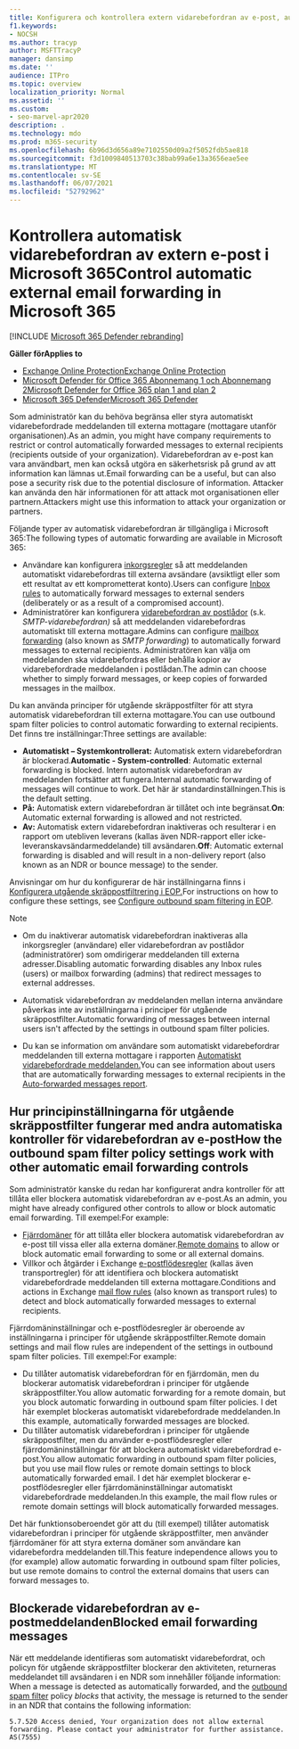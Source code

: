 ```yaml
---
title: Konfigurera och kontrollera extern vidarebefordran av e-post, automatisk vidarebefordran, 5.7.520 Åtkomst nekad, inaktivera extern vidarebefordran, Administratören har inaktiverat extern vidarebefordran, utgående princip för skydd mot skräppost
f1.keywords:
- NOCSH
ms.author: tracyp
author: MSFTTracyP
manager: dansimp
ms.date: ''
audience: ITPro
ms.topic: overview
localization_priority: Normal
ms.assetid: ''
ms.custom:
- seo-marvel-apr2020
description: .
ms.technology: mdo
ms.prod: m365-security
ms.openlocfilehash: 6b96d3d656a89e7102550d09a2f5052fdb5ae818
ms.sourcegitcommit: f3d1009840513703c38bab99a6e13a3656eae5ee
ms.translationtype: MT
ms.contentlocale: sv-SE
ms.lasthandoff: 06/07/2021
ms.locfileid: "52792962"
---
```

# <a name="control-automatic-external-email-forwarding-in-microsoft-365"></a><span data-ttu-id="b9603-103">Kontrollera automatisk vidarebefordran av extern e-post i Microsoft 365</span><span class="sxs-lookup"><span data-stu-id="b9603-103">Control automatic external email forwarding in Microsoft 365</span></span>

[!INCLUDE [Microsoft 365 Defender rebranding](../includes/microsoft-defender-for-office.md)]

<span data-ttu-id="b9603-104">**Gäller för**</span><span class="sxs-lookup"><span data-stu-id="b9603-104">**Applies to**</span></span>
- [<span data-ttu-id="b9603-105">Exchange Online Protection</span><span class="sxs-lookup"><span data-stu-id="b9603-105">Exchange Online Protection</span></span>](exchange-online-protection-overview.md)
- [<span data-ttu-id="b9603-106">Microsoft Defender för Office 365 Abonnemang 1 och Abonnemang 2</span><span class="sxs-lookup"><span data-stu-id="b9603-106">Microsoft Defender for Office 365 plan 1 and plan 2</span></span>](defender-for-office-365.md)
- [<span data-ttu-id="b9603-107">Microsoft 365 Defender</span><span class="sxs-lookup"><span data-stu-id="b9603-107">Microsoft 365 Defender</span></span>](../defender/microsoft-365-defender.md)

<span data-ttu-id="b9603-108">Som administratör kan du behöva begränsa eller styra automatiskt vidarebefordrade meddelanden till externa mottagare (mottagare utanför organisationen).</span><span class="sxs-lookup"><span data-stu-id="b9603-108">As an admin, you might have company requirements to restrict or control automatically forwarded messages to external recipients (recipients outside of your organization).</span></span> <span data-ttu-id="b9603-109">Vidarebefordran av e-post kan vara användbart, men kan också utgöra en säkerhetsrisk på grund av att information kan lämnas ut.</span><span class="sxs-lookup"><span data-stu-id="b9603-109">Email forwarding can be a useful, but can also pose a security risk due to the potential disclosure of information.</span></span> <span data-ttu-id="b9603-110">Attacker kan använda den här informationen för att attack mot organisationen eller partnern.</span><span class="sxs-lookup"><span data-stu-id="b9603-110">Attackers might use this information to attack your organization or partners.</span></span>

<span data-ttu-id="b9603-111">Följande typer av automatisk vidarebefordran är tillgängliga i Microsoft 365:</span><span class="sxs-lookup"><span data-stu-id="b9603-111">The following types of automatic forwarding are available in Microsoft 365:</span></span>

- <span data-ttu-id="b9603-112">Användare kan konfigurera [inkorgsregler](https://support.microsoft.com/office/c24f5dea-9465-4df4-ad17-a50704d66c59) så att meddelanden automatiskt vidarebefordras till externa avsändare (avsiktligt eller som ett resultat av ett komprometterat konto).</span><span class="sxs-lookup"><span data-stu-id="b9603-112">Users can configure [Inbox rules](https://support.microsoft.com/office/c24f5dea-9465-4df4-ad17-a50704d66c59) to automatically forward messages to external senders (deliberately or as a result of a compromised account).</span></span>
- <span data-ttu-id="b9603-113">Administratörer kan konfigurera [vidarebefordran av postlådor](/exchange/recipients-in-exchange-online/manage-user-mailboxes/configure-email-forwarding) (s.k. _SMTP-vidarebefordran)_ så att meddelanden vidarebefordras automatiskt till externa mottagare.</span><span class="sxs-lookup"><span data-stu-id="b9603-113">Admins can configure [mailbox forwarding](/exchange/recipients-in-exchange-online/manage-user-mailboxes/configure-email-forwarding) (also known as _SMTP forwarding_) to automatically forward messages to external recipients.</span></span> <span data-ttu-id="b9603-114">Administratören kan välja om meddelanden ska vidarebefordras eller behålla kopior av vidarebefordrade meddelanden i postlådan.</span><span class="sxs-lookup"><span data-stu-id="b9603-114">The admin can choose whether to simply forward messages, or keep copies of forwarded messages in the mailbox.</span></span>

<span data-ttu-id="b9603-115">Du kan använda principer för utgående skräppostfilter för att styra automatisk vidarebefordran till externa mottagare.</span><span class="sxs-lookup"><span data-stu-id="b9603-115">You can use outbound spam filter policies to control automatic forwarding to external recipients.</span></span> <span data-ttu-id="b9603-116">Det finns tre inställningar:</span><span class="sxs-lookup"><span data-stu-id="b9603-116">Three settings are available:</span></span>

- <span data-ttu-id="b9603-117">**Automatiskt – Systemkontrollerat:** Automatisk extern vidarebefordran är blockerad.</span><span class="sxs-lookup"><span data-stu-id="b9603-117">**Automatic - System-controlled**: Automatic external forwarding is blocked.</span></span> <span data-ttu-id="b9603-118">Intern automatisk vidarebefordran av meddelanden fortsätter att fungera.</span><span class="sxs-lookup"><span data-stu-id="b9603-118">Internal automatic forwarding of messages will continue to work.</span></span> <span data-ttu-id="b9603-119">Det här är standardinställningen.</span><span class="sxs-lookup"><span data-stu-id="b9603-119">This is the default setting.</span></span>
- <span data-ttu-id="b9603-120">**På:** Automatisk extern vidarebefordran är tillåtet och inte begränsat.</span><span class="sxs-lookup"><span data-stu-id="b9603-120">**On**: Automatic external forwarding is allowed and not restricted.</span></span>
- <span data-ttu-id="b9603-121">**Av:** Automatisk extern vidarebefordran inaktiveras och resulterar i en rapport om utebliven leverans (kallas även NDR-rapport eller icke-leveranskavsändarmeddelande) till avsändaren.</span><span class="sxs-lookup"><span data-stu-id="b9603-121">**Off**: Automatic external forwarding is disabled and will result in a non-delivery report (also known as an NDR or bounce message) to the sender.</span></span>

<span data-ttu-id="b9603-122">Anvisningar om hur du konfigurerar de här inställningarna finns i [Konfigurera utgående skräppostfiltrering i EOP.](configure-the-outbound-spam-policy.md)</span><span class="sxs-lookup"><span data-stu-id="b9603-122">For instructions on how to configure these settings, see [Configure outbound spam filtering in EOP](configure-the-outbound-spam-policy.md).</span></span>

> [!NOTE]
>
> - <span data-ttu-id="b9603-123">Om du inaktiverar automatisk vidarebefordran inaktiveras alla inkorgsregler (användare) eller vidarebefordran av postlådor (administratörer) som omdirigerar meddelanden till externa adresser.</span><span class="sxs-lookup"><span data-stu-id="b9603-123">Disabling automatic forwarding disables any Inbox rules (users) or mailbox forwarding (admins) that redirect messages to external addresses.</span></span>
>
> - <span data-ttu-id="b9603-124">Automatisk vidarebefordran av meddelanden mellan interna användare påverkas inte av inställningarna i principer för utgående skräppostfilter.</span><span class="sxs-lookup"><span data-stu-id="b9603-124">Automatic forwarding of messages between internal users isn't affected by the settings in outbound spam filter policies.</span></span>
>
> - <span data-ttu-id="b9603-125">Du kan se information om användare som automatiskt vidarebefordrar meddelanden till externa mottagare i rapporten [Automatiskt vidarebefordrade meddelanden.](mfi-auto-forwarded-messages-report.md)</span><span class="sxs-lookup"><span data-stu-id="b9603-125">You can see information about users that are automatically forwarding messages to external recipients in the [Auto-forwarded messages report](mfi-auto-forwarded-messages-report.md).</span></span>

## <a name="how-the-outbound-spam-filter-policy-settings-work-with-other-automatic-email-forwarding-controls"></a><span data-ttu-id="b9603-126">Hur principinställningarna för utgående skräppostfilter fungerar med andra automatiska kontroller för vidarebefordran av e-post</span><span class="sxs-lookup"><span data-stu-id="b9603-126">How the outbound spam filter policy settings work with other automatic email forwarding controls</span></span>

<span data-ttu-id="b9603-127">Som administratör kanske du redan har konfigurerat andra kontroller för att tillåta eller blockera automatisk vidarebefordran av e-post.</span><span class="sxs-lookup"><span data-stu-id="b9603-127">As an admin, you might have already configured other controls to allow or block automatic email forwarding.</span></span> <span data-ttu-id="b9603-128">Till exempel:</span><span class="sxs-lookup"><span data-stu-id="b9603-128">For example:</span></span>

- <span data-ttu-id="b9603-129">[Fjärrdomäner](/exchange/mail-flow-best-practices/remote-domains/remote-domains) för att tillåta eller blockera automatisk vidarebefordran av e-post till vissa eller alla externa domäner.</span><span class="sxs-lookup"><span data-stu-id="b9603-129">[Remote domains](/exchange/mail-flow-best-practices/remote-domains/remote-domains) to allow or block automatic email forwarding to some or all external domains.</span></span>
- <span data-ttu-id="b9603-130">Villkor och åtgärder i Exchange [e-postflödesregler](/exchange/security-and-compliance/mail-flow-rules/mail-flow-rules) (kallas även transportregler) för att identifiera och blockera automatiskt vidarebefordrade meddelanden till externa mottagare.</span><span class="sxs-lookup"><span data-stu-id="b9603-130">Conditions and actions in Exchange [mail flow rules](/exchange/security-and-compliance/mail-flow-rules/mail-flow-rules) (also known as transport rules) to detect and block automatically forwarded messages to external recipients.</span></span>

<span data-ttu-id="b9603-131">Fjärrdomäninställningar och e-postflödesregler är oberoende av inställningarna i principer för utgående skräppostfilter.</span><span class="sxs-lookup"><span data-stu-id="b9603-131">Remote domain settings and mail flow rules are independent of the settings in outbound spam filter policies.</span></span> <span data-ttu-id="b9603-132">Till exempel:</span><span class="sxs-lookup"><span data-stu-id="b9603-132">For example:</span></span>

- <span data-ttu-id="b9603-133">Du tillåter automatisk vidarebefordran för en fjärrdomän, men du blockerar automatisk vidarebefordran i principer för utgående skräppostfilter.</span><span class="sxs-lookup"><span data-stu-id="b9603-133">You allow automatic forwarding for a remote domain, but you block automatic forwarding in outbound spam filter policies.</span></span> <span data-ttu-id="b9603-134">I det här exemplet blockeras automatiskt vidarebefordrade meddelanden.</span><span class="sxs-lookup"><span data-stu-id="b9603-134">In this example, automatically forwarded messages are blocked.</span></span>
- <span data-ttu-id="b9603-135">Du tillåter automatisk vidarebefordran i principer för utgående skräppostfilter, men du använder e-postflödesregler eller fjärrdomäninställningar för att blockera automatiskt vidarebefordrad e-post.</span><span class="sxs-lookup"><span data-stu-id="b9603-135">You allow automatic forwarding in outbound spam filter policies, but you use mail flow rules or remote domain settings to block automatically forwarded email.</span></span> <span data-ttu-id="b9603-136">I det här exemplet blockerar e-postflödesregler eller fjärrdomäninställningar automatiskt vidarebefordrade meddelanden.</span><span class="sxs-lookup"><span data-stu-id="b9603-136">In this example, the mail flow rules or remote domain settings will block automatically forwarded messages.</span></span>

<span data-ttu-id="b9603-137">Det här funktionsoberoendet gör att du (till exempel) tillåter automatisk vidarebefordran i principer för utgående skräppostfilter, men använder fjärrdomäner för att styra externa domäner som användare kan vidarebefordra meddelanden till.</span><span class="sxs-lookup"><span data-stu-id="b9603-137">This feature independence allows you to (for example) allow automatic forwarding in outbound spam filter policies, but use remote domains to control the external domains that users can forward messages to.</span></span>

## <a name="blocked-email-forwarding-messages"></a><span data-ttu-id="b9603-138">Blockerade vidarebefordran av e-postmeddelanden</span><span class="sxs-lookup"><span data-stu-id="b9603-138">Blocked email forwarding messages</span></span>

<span data-ttu-id="b9603-139">När ett meddelande identifieras som automatiskt vidarebefordrat, och  policyn för utgående skräppostfilter blockerar den aktiviteten, returneras meddelandet till avsändaren i en NDR som innehåller följande information: [](configure-the-outbound-spam-policy.md)</span><span class="sxs-lookup"><span data-stu-id="b9603-139">When a message is detected as automatically forwarded, and the [outbound spam filter](configure-the-outbound-spam-policy.md) policy *blocks* that activity, the message is returned to the sender in an NDR that contains the following information:</span></span>

`5.7.520 Access denied, Your organization does not allow external forwarding. Please contact your administrator for further assistance. AS(7555)`
